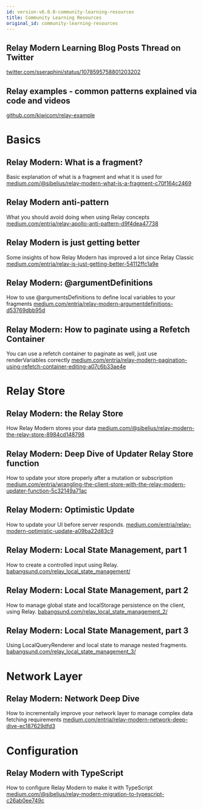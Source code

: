 ```yaml
---
id: version-v6.0.0-community-learning-resources
title: Community Learning Resources
original_id: community-learning-resources
---
```


## Relay Modern Learning Blog Posts Thread on Twitter
[twitter.com/sseraphini/status/1078595758801203202](https://twitter.com/sseraphini/status/1078595758801203202)

## Relay examples - common patterns explained via code and videos
[github.com/kiwicom/relay-example](https://github.com/kiwicom/relay-example)

# Basics

## Relay Modern: What is a fragment?

Basic explanation of what is a fragment and what it is used for
[medium.com/@sibelius/relay-modern-what-is-a-fragment-c70f164c2469](https://medium.com/@sibelius/relay-modern-what-is-a-fragment-c70f164c2469)

## Relay Modern anti-pattern

What you should avoid doing when using Relay concepts
[medium.com/entria/relay-apollo-anti-pattern-d9f4dea47738](https://medium.com/entria/relay-apollo-anti-pattern-d9f4dea47738)

## Relay Modern is just getting better

Some insights of how Relay Modern has improved a lot since Relay Classic
[medium.com/entria/relay-is-just-getting-better-54112ffc1a9e](https://medium.com/entria/relay-is-just-getting-better-54112ffc1a9e)

## Relay Modern: @argumentDefinitions

How to use @argumentsDefinitions to define local variables to your fragments
[medium.com/entria/relay-modern-argumentdefinitions-d53769dbb95d](https://medium.com/entria/relay-modern-argumentdefinitions-d53769dbb95d)

## Relay Modern: How to paginate using a Refetch Container

You can use a refetch container to paginate as well, just use renderVariables correctly
[medium.com/entria/relay-modern-pagination-using-refetch-container-editing-a07c6b33ae4e](https://medium.com/entria/relay-modern-pagination-using-refetch-container-editing-a07c6b33ae4e)

# Relay Store

## Relay Modern: the Relay Store

How Relay Modern stores your data
[medium.com/@sibelius/relay-modern-the-relay-store-8984cd148798](https://medium.com/@sibelius/relay-modern-the-relay-store-8984cd148798)

## Relay Modern: Deep Dive of Updater Relay Store function

How to update your store properly after a mutation or subscription
[medium.com/entria/wrangling-the-client-store-with-the-relay-modern-updater-function-5c32149a71ac](https://medium.com/entria/wrangling-the-client-store-with-the-relay-modern-updater-function-5c32149a71ac)

## Relay Modern: Optimistic Update

How to update your UI before server responds.
[medium.com/entria/relay-modern-optimistic-update-a09ba22d83c9](https://medium.com/entria/relay-modern-optimistic-update-a09ba22d83c9)

## Relay Modern: Local State Management, part 1

How to create a controlled input using Relay.
[babangsund.com/relay_local_state_management/](https://babangsund.com/relay_local_state_management/)

## Relay Modern: Local State Management, part 2

How to manage global state and localStorage persistence on the client, using Relay.
[babangsund.com/relay_local_state_management_2/](https://babangsund.com/relay_local_state_management_2/)

## Relay Modern: Local State Management, part 3

Using LocalQueryRenderer and local state to manage nested fragments.
[babangsund.com/relay_local_state_management_3/](https://babangsund.com/relay_local_state_management_3/)

# Network Layer

## Relay Modern: Network Deep Dive

How to incrementally improve your network layer to manage complex data fetching requirements
[medium.com/entria/relay-modern-network-deep-dive-ec187629dfd3](https://medium.com/entria/relay-modern-network-deep-dive-ec187629dfd3)

# Configuration

## Relay Modern with TypeScript

How to configure Relay Modern to make it with TypeScript
[medium.com/@sibelius/relay-modern-migration-to-typescript-c26ab0ee749c](https://medium.com/@sibelius/relay-modern-migration-to-typescript-c26ab0ee749c)
